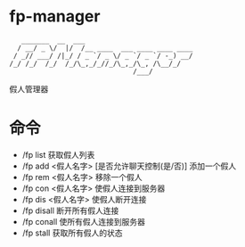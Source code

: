 # fp-manager

```
   _______  __  ___                           
  / __/ _ \/  |/  /__ ____  ___ ____ ____ ____
 / _// ___/ /|_/ / _ `/ _ \/ _ `/ _ `/ -_) __/
/_/ /_/  /_/  /_/\_,_/_//_/\_,_/\_, /\__/_/   
                               /___/          
```

假人管理器

# 命令

- /fp list   获取假人列表
- /fp add <假人名字> [是否允许聊天控制(是/否)]  添加一个假人
- /fp rem <假人名字>  移除一个假人
- /fp con <假人名字>  使假人连接到服务器
- /fp dis <假人名字>  使假人断开连接
- /fp disall   断开所有假人连接
- /fp conall   使所有假人连接到服务器
- /fp stall   获取所有假人的状态